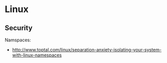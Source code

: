 # Linux

## Security

Namspaces:
- http://www.toptal.com/linux/separation-anxiety-isolating-your-system-with-linux-namespaces
